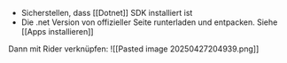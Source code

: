 - Sicherstellen, dass [[Dotnet]] SDK installiert ist
- Die .net Version von offizieller Seite runterladen und entpacken. Siehe [[Apps installieren]]

Dann mit Rider verknüpfen:
![[Pasted image 20250427204939.png]]